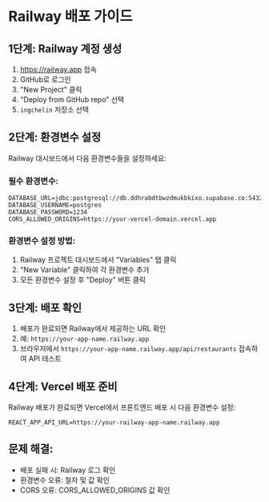 # Railway 배포 가이드

## 1단계: Railway 계정 생성
1. https://railway.app 접속
2. GitHub로 로그인
3. "New Project" 클릭
4. "Deploy from GitHub repo" 선택
5. `ingchelin` 저장소 선택

## 2단계: 환경변수 설정
Railway 대시보드에서 다음 환경변수들을 설정하세요:

### 필수 환경변수:
```
DATABASE_URL=jdbc:postgresql://db.ddhrabdtbwzdmukbkixo.supabase.co:5432/postgres
DATABASE_USERNAME=postgres
DATABASE_PASSWORD=1234
CORS_ALLOWED_ORIGINS=https://your-vercel-domain.vercel.app
```

### 환경변수 설정 방법:
1. Railway 프로젝트 대시보드에서 "Variables" 탭 클릭
2. "New Variable" 클릭하여 각 환경변수 추가
3. 모든 환경변수 설정 후 "Deploy" 버튼 클릭

## 3단계: 배포 확인
1. 배포가 완료되면 Railway에서 제공하는 URL 확인
2. 예: `https://your-app-name.railway.app`
3. 브라우저에서 `https://your-app-name.railway.app/api/restaurants` 접속하여 API 테스트

## 4단계: Vercel 배포 준비
Railway 배포가 완료되면 Vercel에서 프론트엔드 배포 시 다음 환경변수 설정:
```
REACT_APP_API_URL=https://your-railway-app-name.railway.app
```

## 문제 해결:
- 배포 실패 시: Railway 로그 확인
- 환경변수 오류: 철자 및 값 확인
- CORS 오류: CORS_ALLOWED_ORIGINS 값 확인 